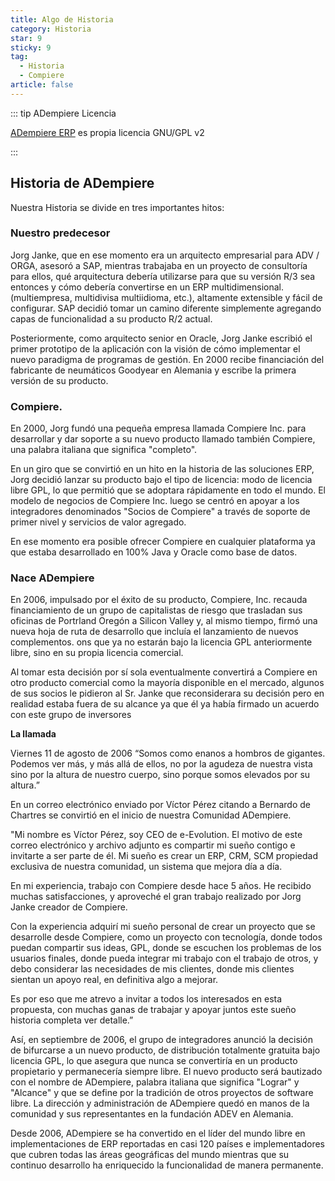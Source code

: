 ```yaml
---
title: Algo de Historia
category: Historia
star: 9
sticky: 9
tag:
  - Historia
  - Compiere
article: false
---
```


::: tip ADempiere Licencia

[ADempiere ERP](http://adempiere.net/) es propia licencia GNU/GPL v2

:::

## Historia de ADempiere

Nuestra Historia se divide en tres importantes hitos:

### Nuestro predecesor

Jorg Janke, que en ese momento era un arquitecto empresarial para ADV / ORGA, asesoró a SAP, mientras trabajaba en un proyecto de consultoría para ellos, qué arquitectura debería utilizarse para que su versión R/3 sea entonces y cómo debería convertirse en un ERP multidimensional. (multiempresa, multidivisa multiidioma, etc.), altamente extensible y fácil de configurar. SAP decidió tomar un camino diferente simplemente agregando capas de funcionalidad a su producto R/2 actual.

Posteriormente, como arquitecto senior en Oracle, Jorg Janke escribió el primer prototipo de la aplicación con la visión de cómo implementar el nuevo paradigma de programas de gestión. En 2000 recibe financiación del fabricante de neumáticos Goodyear en Alemania y escribe la primera versión de su producto.

### Compiere.

En 2000, Jorg fundó una pequeña empresa llamada Compiere Inc. para desarrollar y dar soporte a su nuevo producto llamado también Compiere, una palabra italiana que significa "completo".

En un giro que se convirtió en un hito en la historia de las soluciones ERP, Jorg decidió lanzar su producto bajo el tipo de licencia: modo de licencia libre GPL, lo que permitió que se adoptara rápidamente en todo el mundo. El modelo de negocios de Compiere Inc. luego se centró en apoyar a los integradores denominados "Socios de Compiere" a través de soporte de primer nivel y servicios de valor agregado.

En ese momento era posible ofrecer Compiere en cualquier plataforma ya que estaba desarrollado en 100% Java y Oracle como base de datos.

### Nace ADempiere

En 2006, impulsado por el éxito de su producto, Compiere, Inc. recauda financiamiento de un grupo de capitalistas de riesgo que trasladan sus oficinas de Portrland Oregón a Silicon Valley y, al mismo tiempo, firmó una nueva hoja de ruta de desarrollo que incluía el lanzamiento de nuevos complementos. ons que ya no estarán bajo la licencia GPL anteriormente libre, sino en su propia licencia comercial.

Al tomar esta decisión por sí sola eventualmente convertirá a Compiere en otro producto comercial como la mayoría disponible en el mercado, algunos de sus socios le pidieron al Sr. Janke que reconsiderara su decisión pero en realidad estaba fuera de su alcance ya que él ya había firmado un acuerdo con este grupo de inversores

**La llamada**

Viernes 11 de agosto de 2006 “Somos como enanos a hombros de gigantes. Podemos ver más, y más allá de ellos, no por la agudeza de nuestra vista sino por la altura de nuestro cuerpo, sino porque somos elevados por su altura.”

En un correo electrónico enviado por Víctor Pérez citando a Bernardo de Chartres se convirtió en el inicio de nuestra Comunidad ADempiere.

"Mi nombre es Víctor Pérez, soy CEO de e-Evolution. El motivo de este correo electrónico y archivo adjunto es compartir mi sueño contigo e invitarte a ser parte de él. Mi sueño es crear un ERP, CRM, SCM propiedad exclusiva de nuestra comunidad, un sistema que mejora día a día.

En mi experiencia, trabajo con Compiere desde hace 5 años. He recibido muchas satisfacciones, y aproveché el gran trabajo realizado por Jorg Janke creador de Compiere.

Con la experiencia adquirí mi sueño personal de crear un proyecto que se desarrolle desde Compiere, como un proyecto con tecnología, donde todos puedan compartir sus ideas, GPL, donde se escuchen los problemas de los usuarios finales, donde pueda integrar mi trabajo con el trabajo de otros, y debo considerar las necesidades de mis clientes, donde mis clientes sientan un apoyo real, en definitiva algo a mejorar.

Es por eso que me atrevo a invitar a todos los interesados ​​en esta propuesta, con muchas ganas de trabajar y apoyar juntos este sueño historia completa ver detalle.”

Así, en septiembre de 2006, el grupo de integradores anunció la decisión de bifurcarse a un nuevo producto, de distribución totalmente gratuita bajo licencia GPL, lo que asegura que nunca se convertiría en un producto propietario y permanecería siempre libre. El nuevo producto será bautizado con el nombre de ADempiere, palabra italiana que significa "Lograr" y "Alcance" y que se define por la tradición de otros proyectos de software libre. La dirección y administración de ADempiere quedó en manos de la comunidad y sus representantes en la fundación ADEV en Alemania.

Desde 2006, ADempiere se ha convertido en el líder del mundo libre en implementaciones de ERP reportadas en casi 120 países e implementadores que cubren todas las áreas geográficas del mundo mientras que su continuo desarrollo ha enriquecido la funcionalidad de manera permanente.
